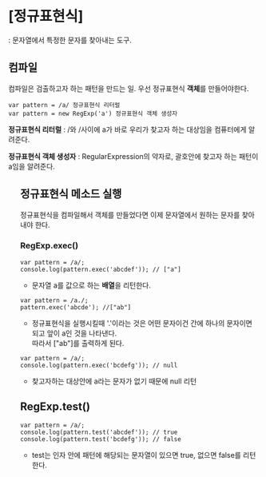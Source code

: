# [정규표현식]
: 문자열에서 특정한 문자를 찾아내는 도구.

<h2>컴파일</h2>
컴파일은 검출하고자 하는 패턴을 만드는 일.
우선 정규표현식 <b>객체</b>를 만들어야한다.


```
var pattern = /a/ 정규표현식 리터럴
var pattern = new RegExp('a') 정규표현식 객체 생성자
```

<b>정규표현식 리터럴</b> :
     /와 /사이에 a가 바로 우리가 찾고자 하는 대상임을 컴퓨터에게 알려준다.<p></p>
     
<b>정규표현식 객체 생성자</b> :
     RegularExpression의 약자로, 괄호안에 찾고자 하는 패턴이 a임을 알려준다.<p></p>
     
<ul>
<h2>정규표현식 메소드 실행</h2>
     정규표현식을 컴파일해서 객체를 만들었다면 이제 문자열에서 원하는 문자를 찾아내야 한다.
     <p></p>
<h3>RegExp.exec()</h3>

```
var pattern = /a/;
console.log(pattern.exec('abcdef')); // ["a"]
```

- 문자열 a를 값으로 하는 <b>배열</b>을 리턴한다.

```
var pattern = /a./;
pattern.exec('abcde'); //["ab"]
```
- 정규표현식을 실행시킬때 '.'이라는 것은 어떤 문자이건 간에 하나의 문자이면 되고 앞이 a인 것을 나타낸다.<br>
따라서 ["ab"]를 출력하게 된다.

```
var pattern = /a/;
console.log(pattern.exec('bcdefg')); // null
```
- 찾고자하는 대상안에 a라는 문자가 없기 때문에 null 리턴
<h2>RegExp.test()</h2>

```
var pattern = /a/;
console.log(pattern.test('abcdef')); // true
console.log(pattern.test('bcdefg')); // false
```

- test는 인자 안에 패턴에 해당되는 문자열이 있으면 true, 없으면 false를 리턴한다.
<p></p>
</ul>

  
